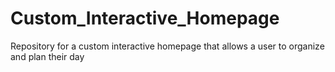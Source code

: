 # Custom_Interactive_Homepage
Repository for a custom interactive homepage that allows a user to organize and plan their day
